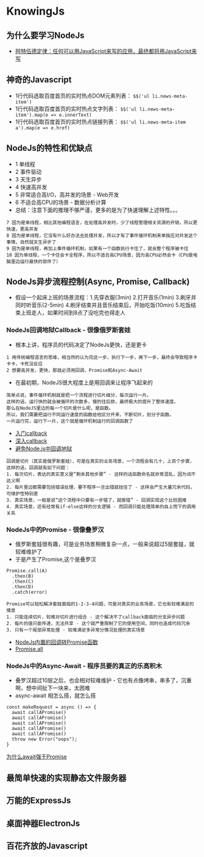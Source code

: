 # KnowingJs
## 为什么要学习NodeJs
- [阿特伍德定律：任何可以用JavaScript来写的应用，最终都将用JavaScript来写](https://blog.codinghorror.com/the-principle-of-least-power/)

## 神奇的Javascript
- 1行代码选取百度首页的实时热点DOM元素列表：
`$$('ul li.news-meta-item')`
- 1行代码选取百度首页的实时热点文字列表：
`$$('ul li.news-meta-item').map(e => e.innerText)`
- 1行代码选取百度首页的实时热点链接列表：
`$$('ul li.news-meta-item a').map(e => e.href)`

## NodeJs的特性和优缺点
- 1 单线程
- 2 事件驱动
- 3 天生异步
- 4 快速高并发
- 5 非常适合高I/O，高并发的场景 - Web开发
- 6 不适合高CPU的场景 - 数据分析计算
- 总结：注意下面的推理不够严谨，更多的是为了快速理解上述特性。。。
```
7 因为是单线程，相比其他编程语言，在处理高并发时，少了线程管理相关资源的开销，所以更快速，更高并发
8 因为是单线程，它没有什么好办法去处理并发，所以才有了事件循环机制来单独应对并发这个事情，自然就天生异步了
9 因为是单线程，再加上事件循环机制，如果有一个函数执行卡住了，就会整个程序被卡住
10 因为单线程，一个卡住会卡全程序，所以不适合高CPU场景，因为高CPU必然会卡（CPU是电脑里边运行最快的部件了）
```

## NodeJs异步流程控制(Async, Promise, Callback)
- 假设一个起床上班的场景流程：1.先穿衣服(3min) 2.打开音乐(1min) 3.刷牙并同时听音乐(2-5min) 4.刷牙结束并且音乐结束后，开始吃饭(10min) 5.吃饭结束上班走人，如果时间到8点了没吃完也得走人

### NodeJs回调地狱Callback - 很像俄罗斯套娃
- 根本上讲，程序员的代码决定了NodeJs更快，还是更卡
```
1 用传统编程语言的思维，相当然的认为完这一步，执行下一步，再下一步，最终会导致程序卡卡卡，卡死没反应
2 想要高并发，更快，那就必须用回调，Promise和Async-Await
```
- 在最初期，NodeJS很大程度上是用回调来让程序飞起来的
```
简单点说，事件循环机制就是把一个流程进行切片细分，每次运行一片。
这样的话，运行快的就会被循环的次数多，慢的往后排，最终极大的提升了整体速度。
那么在NodeJS里边的每一个切片是什么呢，是函数。
所以，我们需要把运行不同运行速度的函数给他区分开来，不断切片，划分子函数。
一片运行完，运行下一片，这个就是循环机制运行的回调函数了
```
- [入门callback](http://www.runoob.com/nodejs/nodejs-callback.html)
- [深入callback](https://blog.csdn.net/u013451157/article/details/78755708)
- [避免Node.js中回调地狱](https://www.cnblogs.com/greatluoluo/p/6288931.html)

```
回调是切片（其实是俄罗斯套娃），可是在真实的业务场景，一个流程会有几十，上百个步骤，这样的话，回调就有如下问题：
1. 每次切片，表达的真实意义是“剩余其他步骤” - 这样的话函数命名就非常混乱，因为词不达义啊
2. 每片里边都需要包括错误处理，要不程序一旦出错就挂住了 - 这样会产生大量冗余代码，可维护性特别差
3. 真实场景，一般是说“这个流程中只要有一步错了，就报错” - 回调实现这个比较困难
4. 真实场景，还有经常有if-else这样的分支逻辑 - 而回调只能处理简单的自上而下的调用关系
```

### NodeJs中的Promise - 很像叠罗汉
- 俄罗斯套娃很有趣，可是业务场景稍微复杂一点，一般来说超过5层套娃，就较难维护了
- 于是产生了Promise,这个是叠罗汉
```
Promise.call(A)
  .then(B)
  .then(C)
  .then(D)
  .catch(error)
```

```
Promise可以轻松解决套娃面临的1-2-3-4问题，可是对真实的业务场景，它也有较难满足的情景
1. 只能连续切片，较难对切片进行组合 - 这个解决不了callback面临的分支异步问题
2. 每片的值只能传递，无法共享 - 这个就严重限制了它的使用空间，同时也造成代码冗余
3. 只有一个尾部异常处理 - 较难满足多异常分情况处理的真实场景
```

- [NodeJs内置的回调转Promise函数](https://nodejs.org/api/util.html#util_util_promisify_original)
- [Promise.all](https://developer.mozilla.org/en-US/docs/Web/JavaScript/Reference/Global_Objects/Promise/all)
### NodeJs中的Async-Await - 程序员要的真正的乐高积木
- 叠罗汉超过10层之后，也会相对较难维护 - 它也有点像烤串，串多了，沉重啊，想中间扯下一块来，太困难
- async-await 相怎么搭，就怎么搭

```
const makeRequest = async () => {
  await callAPromise()
  await callAPromise()
  await callAPromise()
  await callAPromise()
  await callAPromise()
  throw new Error("oops");
}
```

[为什么await强于Promise](https://hackernoon.com/6-reasons-why-javascripts-async-await-blows-promises-away-tutorial-c7ec10518dd9)
## 最简单快速的实现静态文件服务器

## 万能的ExpressJs

## 桌面神器ElectronJs

## 百花齐放的Javascript

